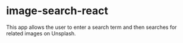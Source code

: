 # image-search-react
This app allows the user to enter a search term and then searches for related images on Unsplash. 
